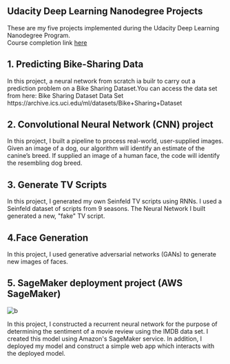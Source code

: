 <h2>Udacity Deep Learning Nanodegree Projects</h2>

These are my five projects implemented during the Udacity Deep Learning Nanodegree Program.
<br>Course completion link <a href="https://confirm.udacity.com/QHS4WDQH">here</a>
 
## 1. Predicting Bike-Sharing Data
<p>
In this project, a neural network from scratch ia builr to carry out a prediction problem on a 
Bike Sharing Dataset.You can access the data set from here: Bike Sharing Dataset Data Set
https://archive.ics.uci.edu/ml/datasets/Bike+Sharing+Dataset
</p>


## 2. Convolutional Neural Network (CNN) project
<p>
In this project, I built a pipeline to process real-world, user-supplied images. Given an image of a dog, our algorithm will identify an estimate of the canine’s breed. 
If supplied an image of a human face, the code will identify the resembling dog breed.
</p>


## 3. Generate TV Scripts
<p>
In this project, I generated my own Seinfeld TV scripts using RNNs. 
I used a Seinfeld dataset of scripts from 9 seasons. The Neural Network I  built generated a new, "fake" TV script.
</p>

## 4.Face Generation
<p>
In this project, I used generative adversarial networks (GANs) to generate new images of faces.
</p>

## 5. SageMaker deployment project (AWS SageMaker)
![b](https://user-images.githubusercontent.com/30608533/54310545-adf63f80-45e3-11e9-9804-83baef03cf1e.jpg)
<p>
In this project, I constructed a recurrent neural network for the purpose of determining the sentiment of a movie review using the IMDB data set. I created this model using Amazon's SageMaker service. 
In addition, I deployed my model and construct a simple web app which interacts with the deployed model.

